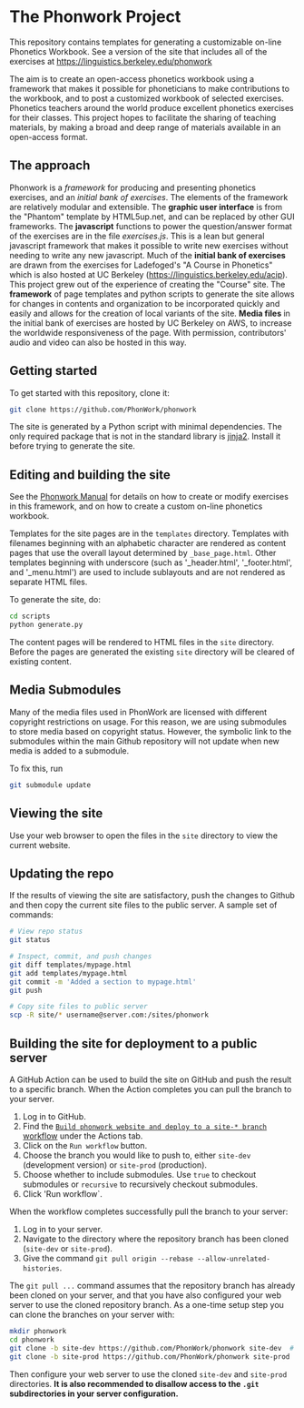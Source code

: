 # The Phonwork Project

This repository contains templates for generating a customizable on-line Phonetics Workbook.  See a version of the site that includes all of the exercises at https://linguistics.berkeley.edu/phonwork

The aim is to create an open-access phonetics workbook using a framework that makes it possible for phoneticians to make contributions to the workbook, and to post a customized workbook of selected exercises. Phonetics teachers around the world produce excellent phonetics exercises for their classes.  This project hopes to facilitate the sharing of teaching materials, by making a broad and deep range of materials available in an open-access format.

## The approach

Phonwork is a *framework* for producing and presenting phonetics exercises, and an *initial bank of exercises*.  The elements of the framework are relatively modular and extensible.  The **graphic user interface** is from the "Phantom" template by HTML5up.net, and can be replaced by other GUI frameworks.  The **javascript** functions to power the question/answer format of the exercises are in the file *exercises.js*. This is a lean but general javascript framework that makes it possible to write new exercises without needing to write any new javascript. Much of the **initial bank of exercises** are drawn from the exercises for Ladefoged's "A Course in Phonetics" which is also hosted at UC Berkeley (https://linguistics.berkeley.edu/acip).  This project grew out of the experience of creating the "Course" site.  The **framework** of page templates and python scripts to generate the site allows for changes in contents and organization to be incorporated quickly and easily and allows for the creation of local variants of the site. **Media files** in the initial bank of exercises are hosted by UC Berkeley on AWS, to increase the worldwide responsiveness of the page.  With permission, contributors' audio and video can also be hosted in this way.

## Getting started

To get started with this repository, clone it:

```bash
git clone https://github.com/PhonWork/phonwork
```

The site is generated by a Python script with minimal dependencies. The
only required package that is not in the standard library is
[jinja2](https://jinja.palletsprojects.com/en/3.0.x/). Install it before
trying to generate the site.

## Editing and building the site

See the [Phonwork Manual](manual_for_exercises_javascript.md) for details on how to create or modify exercises in this framework, and on how to create a custom on-line phonetics workbook.

Templates for the site pages are in the `templates` directory. Templates
with filenames beginning with an alphabetic character are rendered as content
pages that use the overall layout determined by `_base_page.html`. Other
templates beginning with underscore (such as '_header.html', '_footer.html', and '_menu.html') are used to include sublayouts and
are not rendered as separate HTML files.

To generate the site, do:

```bash
cd scripts
python generate.py
```

The content pages will be rendered to HTML files in the `site` directory.
Before the pages are generated the existing `site` directory will be
cleared of existing content.

## Media Submodules ##

Many of the media files used in PhonWork are licensed with different copyright restrictions on usage. For this reason, we are using submodules to store media based on copyright status. However, the symbolic link to the submodules within the main Github repository will not update when new media is added to a submodule.

To fix this, run

```bash
git submodule update
```

## Viewing the site

Use your web browser to open the files in the `site` directory to view
the current website.

## Updating the repo

If the results of viewing the site are satisfactory, push the changes to
Github and then copy the current site files to the public server. A sample
set of commands:

```bash
# View repo status
git status

# Inspect, commit, and push changes
git diff templates/mypage.html
git add templates/mypage.html
git commit -m 'Added a section to mypage.html'
git push

# Copy site files to public server
scp -R site/* username@server.com:/sites/phonwork
```

## Building the site for deployment to a public server

A GitHub Action can be used to build the site on GitHub and push the result
to a specific branch. When the Action completes you can pull the branch to
your server.

1. Log in to GitHub.
1. Find the [`Build phonwork website and deploy to a site-* branch` workflow](https://github.com/PhonWork/phonwork/actions/workflows/publish.yaml) under the Actions tab.
1. Click on the `Run workflow` button.
1. Choose the branch you would like to push to, either `site-dev` (development version) or `site-prod` (production).
1. Choose whether to include submodules. Use `true` to checkout submodules or `recursive` to recursively checkout submodules.
1. Click 'Run workflow`.

When the workflow completes successfully pull the branch to your server:

1. Log in to your server.
1. Navigate to the directory where the repository branch has been cloned (`site-dev` or `site-prod`).
1. Give the command `git pull origin --rebase --allow-unrelated-histories`.

The `git pull ...` command assumes that the repository branch has already been
cloned on your server, and that you have also configured your web server to
use the cloned repository branch. As a one-time setup step you can clone
the branches on your server with:

```bash
mkdir phonwork
cd phonwork
git clone -b site-dev https://github.com/PhonWork/phonwork site-dev  # Development site
git clone -b site-prod https://github.com/PhonWork/phonwork site-prod  # Production site
```

Then configure your web server to use the cloned `site-dev` and `site-prod`
directories. **It is also recommended to disallow access to the `.git`
subdirectories in your server configuration.**

